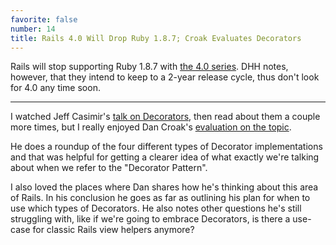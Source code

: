 ```yaml
---
favorite: false
number: 14
title: Rails 4.0 Will Drop Ruby 1.8.7; Croak Evaluates Decorators
---
```


Rails will stop supporting Ruby 1.8.7 with [the 4.0 series][rails_post]. DHH
notes, however, that they intend to keep to a 2-year release cycle, thus don't
look for 4.0 any time soon.

---

I watched Jeff Casimir's [talk on Decorators][talk], then read about them a
couple more times, but I really enjoyed Dan Croak's [evaluation on the
topic][decorator_post].

He does a roundup of the four different types of Decorator implementations and
that was helpful for getting a clearer idea of what exactly we're talking about
when we refer to the "Decorator Pattern".

I also loved the places where Dan shares how he's thinking about this area of
Rails. In his conclusion he goes as far as outlining his plan for when to use
which types of Decorators. He also notes other questions he's still struggling
with, like if we're going to embrace Decorators, is there a use-case for classic
Rails view helpers anymore?

[rails_post]: http://weblog.rubyonrails.org/2011/12/20/rails-master-is-now-4-0-0-beta
[talk]: http://vimeo.com/27361482
[decorator_post]: http://robots.thoughtbot.com/post/14825364877/evaluating-alternative-decorator-implementations-in
